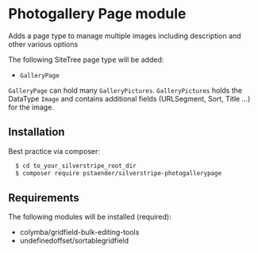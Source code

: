 # Photogallery Page module

Adds a page type to manage multiple images including description and other various options

The following SiteTree page type will be added:

  * `GalleryPage`

`GalleryPage` can hold many `GalleryPictures`. `GalleryPictures` holds the DataType `Image` and contains additional fields (URLSegment, Sort, Title …) for the image.

## Installation

Best practice via composer:

```sh
  $ cd to_your_silverstripe_root_dir
  $ composer require pstaender/silverstripe-photogallerypage
```

## Requirements

The following modules will be installed (required):

  * colymba/gridfield-bulk-editing-tools
  * undefinedoffset/sortablegridfield
